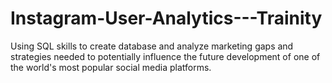 # Instagram-User-Analytics---Trainity
Using SQL skills to create database and analyze marketing gaps and strategies needed to potentially influence the future development of one of the world's most popular social media platforms.
